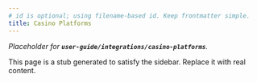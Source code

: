 ```yaml
---
# id is optional; using filename-based id. Keep frontmatter simple.
title: Casino Platforms
---
```


_Placeholder for **`user-guide/integrations/casino-platforms`**._

This page is a stub generated to satisfy the sidebar.
Replace it with real content.
